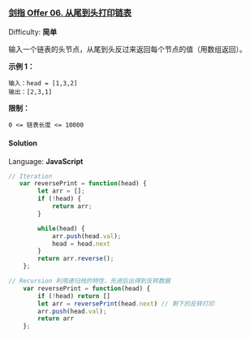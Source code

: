 ### [剑指 Offer 06\. 从尾到头打印链表](https://leetcode-cn.com/problems/cong-wei-dao-tou-da-yin-lian-biao-lcof/)

Difficulty: **简单**


输入一个链表的头节点，从尾到头反过来返回每个节点的值（用数组返回）。

**示例 1：**

```
输入：head = [1,3,2]
输出：[2,3,1]
```

**限制：**

`0 <= 链表长度 <= 10000`


#### Solution

Language: **JavaScript**

```JavaScript
// Iteration
​   var reversePrint = function(head) {
        let arr = [];
        if (!head) {
            return arr;
        }

        while(head) {
            arr.push(head.val);
            head = head.next
        }
        return arr.reverse();
    };

// Recursion 利用递归栈的特性，先进后出得到反转数据
    var reversePrint = function(head) {
        if (!head) return []
        let arr = reversePrint(head.next) // 剩下的反转打印
        arr.push(head.val);
        return arr
    };
```